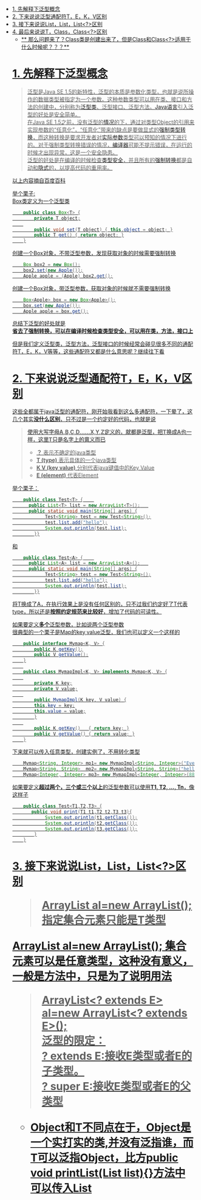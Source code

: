 [TOC]: # "JAVA泛型通配符T，E，K，V区别，T以及Class<T>，Class<?>的区别"

- [1\. 先解释下泛型概念](#1-先解释下泛型概念)
- [2\. 下来说说泛型通配符T，E，K，V区别](#2-下来说说泛型通配符tekv区别)
- [3\. 接下来说说List<T>，List<Object>，List<?>区别](#3-接下来说说listlistlist区别)
- [4\. 最后来说说T，Class<T>，Class<?>区别](#4-最后来说说tclassclass区别)
  - [\*\* 那么问题来了？Class类是创建出来了，但是Class<T>和Class<?>适用于什么时候呢？？？\*\*](#那么问题来了class类是创建出来了但是class和class适用于什么时候呢)

1\. 先解释下泛型概念
============

> 泛型是Java SE 1.5的新特性，泛型的本质是参数化类型，也就是说所操作的数据类型被指定为一个参数。这种参数类型可以用在类、接口和方法的创建中，分别称为[泛型类](https://link.jianshu.com?t=http%3A%2F%2Fbaike.baidu.com%2Fview%2F2104244.htm)、泛型接口、泛型方法。[Java语言](https://link.jianshu.com?t=http%3A%2F%2Fbaike.baidu.com%2Fview%2F229611.htm)引入泛型的好处是安全简单。  
> 在Java SE 1.5之前，没有泛型的[情况](https://link.jianshu.com?t=http%3A%2F%2Fbaike.baidu.com%2Fview%2F780206.htm)的下，通过对类型Object的引用来实现参数的“任意化”，“任意化”带来的缺点是要做显式的[强制类型转换](https://link.jianshu.com?t=http%3A%2F%2Fbaike.baidu.com%2Fview%2F2886403.htm)，而这种转换是要求开发者对[实际参数](https://link.jianshu.com?t=http%3A%2F%2Fbaike.baidu.com%2Fview%2F2245196.htm)类型可以预知的情况下进行的。对于强制类型转换错误的情况，[编译器](https://link.jianshu.com?t=http%3A%2F%2Fbaike.baidu.com%2Fview%2F487018.htm)可能不提示错误，在运行的时候才出现异常，这是一个安全隐患。  
> 泛型的好处是在编译的时候检查[类型安全](https://link.jianshu.com?t=http%3A%2F%2Fbaike.baidu.com%2Fview%2F1965709.htm)，并且所有的[强制转换](https://link.jianshu.com?t=http%3A%2F%2Fbaike.baidu.com%2Fview%2F965170.htm)都是自动和[隐式](https://link.jianshu.com?t=http%3A%2F%2Fbaike.baidu.com%2Fview%2F2852863.htm)的，以提高代码的重用率。

以上内容摘自百度百科

举个栗子:  
Box类定义为一个泛型类

```java
    public class Box<T> {
        private T object;
    
        public void set(T object) { this.object = object; }
        public T get() { return object; }
    }
```

创建一个Box对象，不带泛型参数，发现获取对象的时候需要强制转换

```java
    Box box2 = new Box();
    box2.set(new Apple());
    Apple apple = (Apple) box2.get();
```

创建一个Box对象，带泛型参数，获取对象的时候就不需要强制转换

```java
    Box<Apple> box = new Box<Apple>();
    box.set(new Apple());
    Apple apple = box.get();
```

总结下泛型的好处就是  
**省去了强制转换，可以在编译时候检查类型安全，可以用在类，方法，接口上**

但是我们定义泛型类，泛型方法，泛型接口的时候经常会碰见很多不同的通配符T，E，K，V等等，这些通配符又都是什么意思呢？继续往下看

2\. 下来说说泛型通配符T，E，K，V区别
======================

这些全都属于java泛型的通配符，刚开始我看到这么多通配符，一下晕了，这几个其实**没什么区别**，只不过是一个约定好的代码，也就是说

> **使用大写字母A,B,C,D......X,Y,Z定义的，就都是泛型，把T换成A也一样，这里T只是名字上的意义而已**
>
> *   **？** 表示不确定的java类型
> *   **T (type)** 表示具体的一个java类型
> *   **K V (key value)** 分别代表java键值中的Key Value
> *   **E (element)** 代表Element

举个栗子：

```java
    public class Test<T> {    
      public List<T> list = new ArrayList<T>();   
      public static void main(String[] args) {
            Test<String> test = new Test<String>();
            test.list.add("hello");
            System.out.println(test.list);
        }}
```

和

```java
    public class Test<A> {    
      public List<A> list = new ArrayList<A>();   
      public static void main(String[] args) {
            Test<String> test = new Test<String>();
            test.list.add("hello");
            System.out.println(test.list);
        }}
```

将T换成了A，在执行效果上是没有任何区别的，只不过我们约定好了T代表type，所以还是**按照约定规范来比较好**，增加了代码的可读性。

如果要定义**多个**泛型参数，比如说两个泛型参数  
很典型的一个栗子是Map的key,value泛型，我们也可以定义一个这样的

```java
    public interface Mymap<K, V> {
        public K getKey();
        public V getValue();
    }
    
    public class MymapImpl<K, V> implements Mymap<K, V> {
    
        private K key;
        private V value;
    
        public MymapImpl(K key, V value) {
        this.key = key;
        this.value = value;
        }
    
        public K getKey()   { return key; }
        public V getValue() { return value; }
    }
```


下来就可以传入任意类型，创建实例了，不用转化类型

```java
    Mymap<String, Integer> mp1= new MymapImpl<String, Integer>("Even", 8);
    Mymap<String, String>  mp2= new MymapImpl<String, String>("hello", "world");
    Mymap<Integer, Integer> mp3= new MymapImpl<Integer, Integer>(888, 888);
```

如果要定义**超过两个，三个或三个以上**的泛型参数可以使用**T1, T2, ..., Tn**，像这样子

```java
    public class Test<T1,T2,T3> {
       public void print(T1 t1,T2 t2,T3 t3){
            System.out.println(t1.getClass());
            System.out.println(t2.getClass());
            System.out.println(t3.getClass());
        }
    }
```

3\. 接下来说说List<T>，List<Object>，List<?>区别
=======================================

> **ArrayList<T> al=new ArrayList<T>();** 指定集合元素只能是T类型

**ArrayList<?> al=new ArrayList<?>();** 集合元素可以是任意类型，这种没有意义，一般是方法中，只是为了说明用法

> **ArrayList<? extends E> al=new ArrayList<? extends E>();**  
泛型的限定：  
**? extends E**:接收E类型或者E的子类型。  
**? super E**:接收E类型或者E的父类型

*   Object和T不同点在于，Object是一个实打实的类,并没有泛指谁，而T可以泛指Object，比方**public void printList(List<T> list){}**方法中可以传入**List<Object> list**类型参数，也可以传入**List<String> list**类型参数，但是**public void printList(List<Object> list){}**就只可以传入**List<Object> list**类型参数，因为Object类型并没有泛指谁，是一个确定的类型
*   ?和T区别是？是一个不确定类，？和T都表示不确定的类型 ，但如果是T的话，函数里面可以对T进行操作，比方 T car = getCar()，而不能用？ car = getCar()。

下面举个栗子比较下这三种：

```java
    package com.lyang.demo.fanxing;
    
    import java.util.Arrays;
    import java.util.List;
    
    /**
     * 测试泛型参数Object和T的区别
     * Created by yanglu on 2017/04/20.
     */
    public class TestDifferenceBetweenObjectAndT {
        public static void printList1(List<Object> list) {
            for (Object elem : list)
                System.out.println(elem + " ");
            System.out.println();
        }
    
        public static <T> void printList2(List<T> list) {
            for (T elem : list)
                System.out.println(elem + " ");
            System.out.println();
        }
    
        public static  void printList3(List<?> list) {
            for (int i = 0;i<list.size();i++)
                System.out.println(list.get(i) + " ");
            System.out.println();
        }
    
        public static void main(String[] args) {
            List<Integer> test1 = Arrays.asList(1, 2, 3);
            List<String>  test2 = Arrays.asList("one", "two", "three");
            List<Object> test3 = Arrays.asList(1, "two", 1.23);
            List<Fruit> test4 = Arrays.asList(new Apple(), new Banana());
            /*
            * 下面这句会编译报错，因为参数不能转化成功
            * */
            printList1(test4);
            /**/
            printList1(test3);
            printList1(test3);
            printList2(test1);
            printList2(test2);
            printList2(test3);
            printList3(test1);
            printList3(test2);
            printList3(test3);
        }
    }
```

![](.Java泛型的区别_images/f8102e85.png)


4\. 最后来说说T，Class<T>，Class<?>区别
==============================

T是一种具体的类，例如String,List,Map......等等，这些都是属于具体的类，这个比较好理解  
\*\* Class是什么呢，Class也是一个类，但Class是存放上面String,List,Map......类信息的一个类\*\*，有点抽象，我们一步一步来看 。

如何获取到Class类呢，有三种方式：  
**1\. 调用Object类的getClass()方法来得到Class对象，这也是最常见的产生Class对象的方法。**  
例如：

```java
    List list = null;
    Class clazz = list.getClass();
```

\*\*2. 使用Class类的中静态forName()方法获得与字符串对应的Class对象。  
\*\*  
例如：

```java
    Class clazz = Class.forName("com.lyang.demo.fanxing.People");
```

**3.获取Class类型对象的第三个方法非常简单。如果T是一个Java类型，那么T.class就代表了匹配的类对象。**

```java
    Class clazz = List.class;
```

### \*\* 那么问题来了？Class类是创建出来了，但是Class<T>和Class<?>适用于什么时候呢？？？\*\*

使用Class<T>和Class<?>多发生在反射场景下，先看看如果我们不使用泛型，反射创建一个类是什么样的。

```java
    People people = (People) Class.forName("com.lyang.demo.fanxing.People").newInstance();
```

看到了么，需要强转，如果反射的类型不是People类，就会报  
**java.lang.ClassCastException**错误。

使用Class<T>泛型后，不用强转了

```java
    public class Test {
        public static <T> T createInstance(Class<T> clazz) throws IllegalAccessException, InstantiationException {
            return clazz.newInstance();
        }
    
        public static void main(String[] args)  throws IllegalAccessException, InstantiationException  {
                Fruit fruit= createInstance(Fruit .class);
                People people= createInstance(People.class);
        }
    }
```

那Class<T>和Class<?>有什么区别呢？  
**Class<T>在实例化的时候，T要替换成具体类  
Class<?>它是个通配泛型，?可以代表任何类型，主要用于声明时的限制情况**  
例如可以声明一个

```java
    public Class<?> clazz;
```

但是你不能声明一个

```java
    public Class<T> clazz;
```

因为T需要指定类型  
所以当，不知道定声明什么类型的Class的时候可以定义一个Class<?>,Class<?>可以用于参数类型定义，方法返回值定义等。

